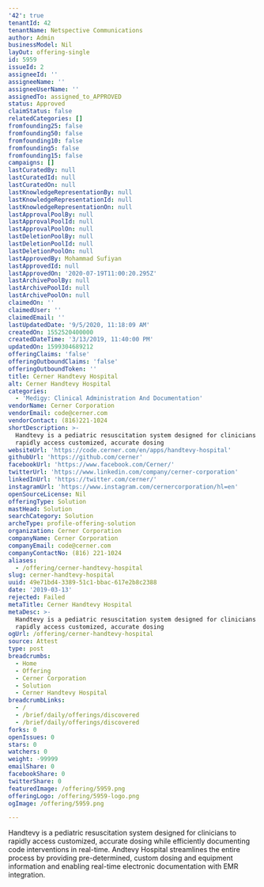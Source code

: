 ```yaml
---
'42': true
tenantId: 42
tenantName: Netspective Communications
author: Admin
businessModel: Nil
layOut: offering-single
id: 5959
issueId: 2
assigneeId: ''
assigneeName: ''
assigneeUserName: ''
assignedTo: assigned_to_APPROVED
status: Approved
claimStatus: false
relatedCategories: []
fromfounding25: false
fromfounding50: false
fromfounding10: false
fromfounding5: false
fromfounding15: false
campaigns: []
lastCuratedBy: null
lastCuratedId: null
lastCuratedOn: null
lastKnowledgeRepresentationBy: null
lastKnowledgeRepresentationId: null
lastKnowledgeRepresentationOn: null
lastApprovalPoolBy: null
lastApprovalPoolId: null
lastApprovalPoolOn: null
lastDeletionPoolBy: null
lastDeletionPoolId: null
lastDeletionPoolOn: null
lastApprovedBy: Mohammad Sufiyan
lastApprovedId: null
lastApprovedOn: '2020-07-19T11:00:20.295Z'
lastArchivePoolBy: null
lastArchivePoolId: null
lastArchivePoolOn: null
claimedOn: ''
claimedUser: ''
claimedEmail: ''
lastUpdatedDate: '9/5/2020, 11:18:09 AM'
createdOn: 1552520400000
createdDateTime: '3/13/2019, 11:40:00 PM'
updatedOn: 1599304689212
offeringClaims: 'false'
offeringOutboundClaims: 'false'
offeringOutboundToken: ''
title: Cerner Handtevy Hospital
alt: Cerner Handtevy Hospital
categories:
  - 'Medigy: Clinical Administration And Documentation'
vendorName: Cerner Corporation
vendorEmail: code@cerner.com
vendorContact: (816)221-1024
shortDescription: >-
  Handtevy is a pediatric resuscitation system designed for clinicians to
  rapidly access customized, accurate dosing
websiteUrl: 'https://code.cerner.com/en/apps/handtevy-hospital'
githubUrl: 'https://github.com/cerner'
facebookUrl: 'https://www.facebook.com/Cerner/'
twitterUrl: 'https://www.linkedin.com/company/cerner-corporation'
linkedInUrl: 'https://twitter.com/cerner/'
instagramUrl: 'https://www.instagram.com/cernercorporation/hl=en'
openSourceLicense: Nil
offeringType: Solution
mastHead: Solution
searchCategory: Solution
archeType: profile-offering-solution
organization: Cerner Corporation
companyName: Cerner Corporation
companyEmail: code@cerner.com
companyContactNo: (816) 221-1024
aliases:
  - /offering/cerner-handtevy-hospital
slug: cerner-handtevy-hospital
uuid: 49e71bd4-3389-51c1-bbac-617e2b8c2388
date: '2019-03-13'
rejected: Failed
metaTitle: Cerner Handtevy Hospital
metaDesc: >-
  Handtevy is a pediatric resuscitation system designed for clinicians to
  rapidly access customized, accurate dosing
ogUrl: /offering/cerner-handtevy-hospital
source: Attest
type: post
breadcrumbs:
  - Home
  - Offering
  - Cerner Corporation
  - Solution
  - Cerner Handtevy Hospital
breadcrumbLinks:
  - /
  - /brief/daily/offerings/discovered
  - /brief/daily/offerings/discovered
forks: 0
openIssues: 0
stars: 0
watchers: 0
weight: -99999
emailShare: 0
facebookShare: 0
twitterShare: 0
featuredImage: /offering/5959.png
offeringLogo: /offering/5959-logo.png
ogImage: /offering/5959.png

---
```

Handtevy is a pediatric resuscitation system designed for clinicians to rapidly access customized, accurate dosing while efficiently documenting code interventions in real-time. Andtevy Hospital streamlines the entire process by providing pre-determined, custom dosing and equipment information and enabling real-time electronic documentation with EMR integration.